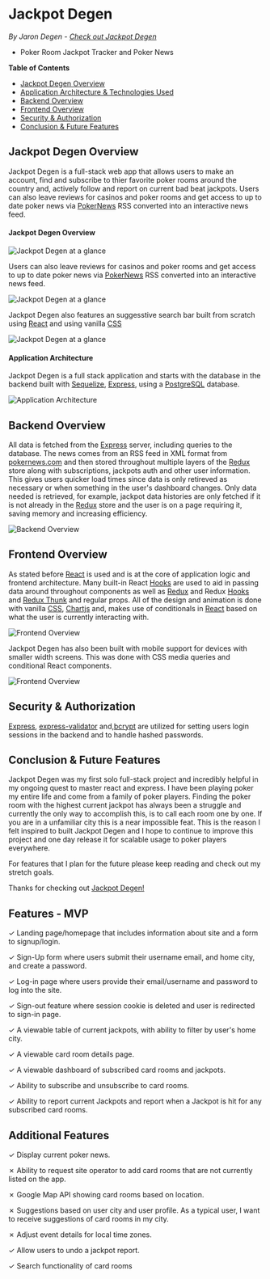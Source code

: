 # Jackpot Degen
*By Jaron Degen - [Check out Jackpot Degen](http://jackpotdegen.com)*
- Poker Room Jackpot Tracker and Poker News

**Table of Contents**
* [Jackpot Degen Overview](#jackpot-jegen-overview)
* [Application Architecture & Technologies Used](#application-architecture) 
* [Backend Overview](#backend-overview)
* [Frontend Overview](#frontend-overview)
* [Security & Authorization](#security-&-authorization)
* [Conclusion & Future Features](#conclusion-&-future-features)

## Jackpot Degen Overview
Jackpot Degen is a full-stack web app that allows users to make an account, find and subscribe to thier favorite poker rooms around the country and, actively follow and report on current bad beat jackpots.  Users can also leave reviews for casinos and poker rooms and get access to up to date poker news via [PokerNews](https://www.pokernews.com/) RSS converted into an interactive news feed.

#### Jackpot Degen Overview
![Jackpot Degen at a glance](./readme-resources/demo.gif)

Users can also leave reviews for casinos and poker rooms and get access to up to date poker news via [PokerNews](https://www.pokernews.com/) RSS converted into an interactive news feed.

![Jackpot Degen at a glance](./readme-resources/news-feed.png)

Jackpot Degen also features an suggesstive search bar built from scratch using [React](https://reactjs.org/) and using vanilla [CSS](https://developer.mozilla.org/en-US/docs/Web/CSS)

![Jackpot Degen at a glance](./readme-resources/search-bar.png)

#### Application Architecture

Jackpot Degen is a full stack application and starts with the database in the backend built with [Sequelize](https://sequelize.org/master/manual/model-querying-basics.html), [Express](https://expressjs.com/), using a [PostgreSQL](https://www.postgresql.org/) database.

![Application Architecture](./Documentation/DB_Schema.png)

## Backend Overview
All data is fetched from the [Express](https://expressjs.com/) server, including queries to the database. The news comes from an RSS feed in  XML format from [pokernews.com](https://www.pokernews.com/) and then stored throughout multiple layers of the [Redux](https://redux.js.org/) store along with subscriptions, jackpots auth and other user information.  This gives users quicker load times since data is only retireved as necessary or when something in the user's dashboard changes.
Only data needed is retrieved, for example, jackpot data histories are only fetched if it is not already in the [Redux](https://redux.js.org/) store and the user is on a page requiring it, saving memory and increasing efficiency.  

![Backend Overview](./readme-resources/redux.png)

## Frontend Overview

As stated before [React](https://reactjs.org/) is used and is at the core of application logic and frontend architecture.  Many built-in React 
[Hooks](https://reactjs.org/docs/hooks-intro.html) are used to aid in passing data around throughout components as well as [Redux](https://redux.js.org/) and Redux [Hooks](https://react-redux.js.org/api/hooks) and [Redux Thunk](https://www.npmjs.com/package/redux-thunk) and regular props. All of the design and animation is done with vanilla [CSS](https://developer.mozilla.org/en-US/docs/Web/CSS), [Chartjs](https://www.chartjs.org/docs/latest/) and, makes use of conditionals in [React](https://reactjs.org/) based on what the user is currently interacting with.

![Frontend Overview](./readme-resources/jsx.png)

Jackpot Degen has also been built with mobile support for devices with smaller width screens.  This was done with CSS media queries and conditional React components. 

![Frontend Overview](./readme-resources/mobile.png)

## Security & Authorization

[Express](https://expressjs.com/), [express-validator](https://express-validator.github.io/docs/) and,[bcrypt](https://www.npmjs.com/package/bcrypt) are utilized for setting users login sessions in the backend and to handle hashed passwords. 

## Conclusion & Future Features

Jackpot Degen was my first solo full-stack project and incredibly helpful in my ongoing quest to master react and express. I have been playing poker my entire life and come from a family of poker players.  Finding the poker room with the highest current jackpot has always been a struggle and currently the only way to accomplish this, is to call each room one by one.  If you are in a unfamiliar city this is a near impossible feat. This is the reason I felt inspired to built Jackpot Degen and I hope to continue to improve this project and one day release it for scalable usage to poker players everywhere.  

 For features that I plan for the future please keep reading and check out my stretch goals.

 Thanks for checking out [Jackpot Degen!](http://jackpotdegen.com)


 Features - MVP
--------------
&check; Landing page/homepage that includes information about site and a form to signup/login. 

&check; Sign-Up form where users submit their username email, and home city, and create a password.

&check; Log-in page where users provide their email/username and password to log into the site. 

&check; Sign-out feature where session cookie is deleted and user is redirected to sign-in page. 

&check; A viewable table of current jackpots, with ability to filter by user's home city.

&check; A viewable card room details page.  

&check; A viewable dashboard of subscribed card rooms and jackpots. 

&check; Ability to subscribe and unsubscribe to card rooms. 

&check; Ability to report current Jackpots and report when a Jackpot is hit for any subscribed card rooms. 

Additional Features
-------------------
&check; Display current poker news. 

&cross; Ability to request site operator to add card rooms that are not currently listed on the app.

&cross; Google Map API showing card rooms based on location.

&cross; Suggestions based on user city and user profile. As a typical user, I want to receive suggestions of card rooms in my city. 
 
&cross; Adjust event details for local time zones. 

&check; Allow users to undo a jackpot report. 

&check; Search functionality of card rooms
